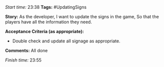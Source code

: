 
*Start time:* 23:38
**Tags:** #UpdatingSigns

**Story:** 
As the developer, I want to update the signs in the game,
So that the players have all the information they need.

**Acceptance Criteria (as appropriate):**
- Double check and update all signage as appropriate.

**Comments:** 
All done

*Finish time:* 23:55